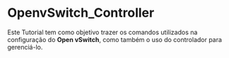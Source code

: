 # OpenvSwitch_Controller
Este Tutorial tem como objetivo trazer os comandos utilizados na configuração do **Open vSwitch**, como também o uso do controlador para gerenciá-lo.

